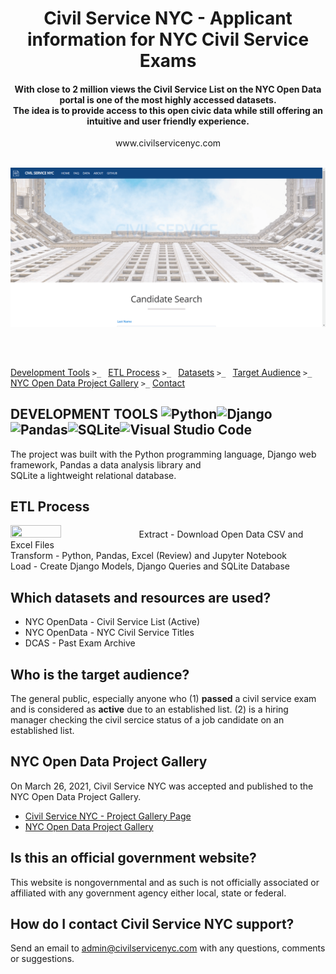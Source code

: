 # <div align="center">Civil Service NYC - Applicant information for NYC Civil Service Exams</div>
#### <div align="center">With close to 2 million views the Civil Service List on the NYC Open Data portal is one of the most highly accessed datasets.<br>The idea is to provide access to this open civic data while still offering an intuitive and user friendly experience.</div>
<div align="center">www.civilservicenyc.com</div><br>

![Civil Service NYC](https://github.com/BlackCursive/civilservicenyc/blob/master/civil_service_nyc.gif)

##
<br>

[Development Tools](https://github.com/BlackCursive/civilservicenyc/#development-tools) <code>>_ </code> [ETL Process](https://github.com/BlackCursive/civilservicenyc/#etl-process) <code>>_ </code> [Datasets](https://github.com/BlackCursive/civilservicenyc/#datasets) <code>>_ </code> [Target Audience](https://github.com/BlackCursive/civilservicenyc/#target-audience) <code>>_ </code> [NYC Open Data Project Gallery](https://github.com/BlackCursive/civilservicenyc/#nyc-open-data-project-gallery) <code>>_</code> [Contact](https://github.com/BlackCursive/civilservicenyc/#how-do-i-contact-civil-service-nyc-support)

##

## DEVELOPMENT TOOLS ![Python](https://img.shields.io/badge/python-3670A0?style=for-the-badge&logo=python&logoColor=ffdd54)![Django](https://img.shields.io/badge/django-%23092E20.svg?style=for-the-badge&logo=django&logoColor=white)![Pandas](https://img.shields.io/badge/pandas-%23150458.svg?style=for-the-badge&logo=pandas&logoColor=white)![SQLite](https://img.shields.io/badge/sqlite-%2307405e.svg?style=for-the-badge&logo=sqlite&logoColor=white)![Visual Studio Code](https://img.shields.io/badge/Visual%20Studio%20Code-0078d7.svg?style=for-the-badge&logo=visual-studio-code&logoColor=white)
The project was built with the Python programming language, Django web framework, Pandas a data analysis library and<br>
SQLite a lightweight relational database.

## ETL Process
<img src="https://panoply.io/uploads/etl-1.png" width=40% height=40%>
Extract - Download Open Data CSV and Excel Files<br>
Transform - Python, Pandas, Excel (Review) and Jupyter Notebook<br>
Load - Create Django Models, Django Queries and SQLite Database

## Which datasets and resources are used?
- NYC OpenData - Civil Service List (Active)
- NYC OpenData - NYC Civil Service Titles
- DCAS - Past Exam Archive

## Who is the target audience?
The general public, especially anyone who
(1) **passed** a civil service exam and is considered as **active** due to an established list.
(2) is a hiring manager checking the civil sercice status of a job candidate on an established list.

## NYC Open Data Project Gallery
On March 26, 2021, Civil Service NYC was accepted and published to the NYC Open Data Project Gallery.
- [Civil Service NYC - Project Gallery Page](https://opendata.cityofnewyork.us/projects/civil-service-nyc/)
- [NYC Open Data Project Gallery](https://opendata.cityofnewyork.us/projects/)

## Is this an official government website?
This website is nongovernmental and as such is not officially associated or affiliated with any government 
agency either local, state or federal.

## How do I contact Civil Service NYC support?
Send an email to admin@civilservicenyc.com with any questions, comments or suggestions.
